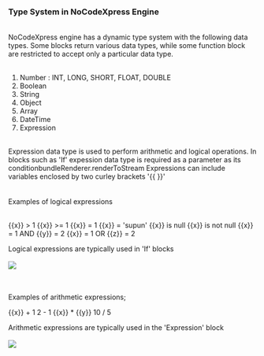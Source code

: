 ### Type System in NoCodeXpress Engine
<br/>
NoCodeXpress engine has a dynamic type system with the following data types. Some blocks return various data types, while some function block are restricted to accept only a particular data type.
<br/><br/>

1. Number : INT, LONG, SHORT, FLOAT, DOUBLE
2. Boolean
3. String
4. Object
5. Array
6. DateTime
7. Expression

<br/>
Expression data type is used to perform arithmetic and logical operations. In blocks such as 'If' expession data type is required as a parameter as its conditionbundleRenderer.renderToStream
Expressions can include variables enclosed by two curley brackets '{{ }}'
<br/><br/><br/>
Examples of logical expressions
<br/><br/>

{{x}} > 1
{{x}} >= 1
{{x}} = 1
{{x}} = 'supun'
{{x}} is null
{{x}} is not null
{{x}} = 1 AND {{y}} = 2
{{x}} = 1 OR {{z}} = 2

Logical expressions are typically used in 'If' blocks 
<br/><br/>
<img style="max-width:700px;max-height:350px" class="hovarable" src="https://nocodexpress.app/docimages/11_1.jpg"/>
<br/><br/><br/>

Examples of arithmetic expressions;

{{x}} + 1
2 - 1
{{x}} * {{y}}
10 / 5

Arithmetic expressions are typically used in the 'Expression' block
<br/><br/>
<img style="max-width:700px;max-height:350px" class="hovarable" src="https://nocodexpress.app/docimages/11_2.jpg"/>
<br/><br/><br/>

<br/><br/>